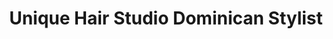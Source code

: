 ---
title: "Unique Hair Studio Dominican Stylist"
url: /hartford/unique-hair-studio-dominican-stylist/
shop: hairdresser
---